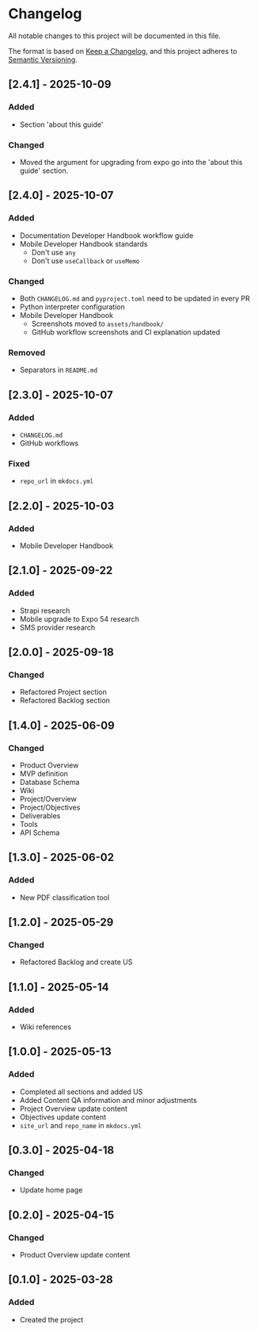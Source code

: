 # Changelog

All notable changes to this project will be documented in this file.

The format is based on [Keep a Changelog](https://keepachangelog.com/en/1.1.0/),
and this project adheres to [Semantic Versioning](https://semver.org/spec/v2.0.0.html).

## [2.4.1] - 2025-10-09

### Added

- Section 'about this guide'

### Changed

- Moved the argument for upgrading from expo go into the 'about this guide' section.

## [2.4.0] - 2025-10-07

### Added

- Documentation Developer Handbook workflow guide
- Mobile Developer Handbook standards
    - Don't use `any`
    - Don't use `useCallback` or `useMemo`

### Changed

- Both `CHANGELOG.md` and `pyproject.toml` need to be updated in every PR
- Python interpreter configuration
- Mobile Developer Handbook
    - Screenshots moved to `assets/handbook/`
    - GitHub workflow screenshots and CI explanation updated

### Removed

- Separators in `README.md`

## [2.3.0] - 2025-10-07

### Added

- `CHANGELOG.md`
- GitHub workflows

### Fixed

- `repo_url` in `mkdocs.yml`

## [2.2.0] - 2025-10-03

### Added

- Mobile Developer Handbook

## [2.1.0] - 2025-09-22

### Added

- Strapi research
- Mobile upgrade to Expo 54 research
- SMS provider research

## [2.0.0] - 2025-09-18

### Changed

- Refactored Project section
- Refactored Backlog section

## [1.4.0] - 2025-06-09

### Changed

- Product Overview
- MVP definition
- Database Schema
- Wiki
- Project/Overview
- Project/Objectives
- Deliverables
- Tools
- API Schema

## [1.3.0] - 2025-06-02

### Added

- New PDF classification tool

## [1.2.0] - 2025-05-29

### Changed

- Refactored Backlog and create US

## [1.1.0] - 2025-05-14

### Added

- Wiki references

## [1.0.0] - 2025-05-13

### Added

- Completed all sections and added US
- Added Content QA information and minor adjustments
- Project Overview update content
- Objectives update content
- `site_url` and `repo_name` in `mkdocs.yml`

## [0.3.0] - 2025-04-18

### Changed

- Update home page

## [0.2.0] - 2025-04-15

### Changed

- Product Overview update content

## [0.1.0] - 2025-03-28

### Added

- Created the project
